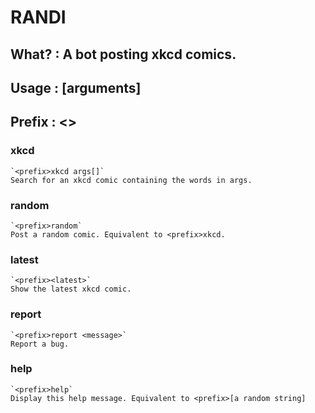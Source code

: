 # RANDI

## What?      :     A bot posting xkcd comics.
## Usage       :     <prefix><command> [arguments]
## Prefix        :     <>

### xkcd
    `<prefix>xkcd args[]`
    Search for an xkcd comic containing the words in args.

### random
    `<prefix>random`
    Post a random comic. Equivalent to <prefix>xkcd.

### latest
    `<prefix><latest>`
    Show the latest xkcd comic.

### report
    `<prefix>report <message>`
    Report a bug.

### help
    `<prefix>help`
    Display this help message. Equivalent to <prefix>[a random string]
